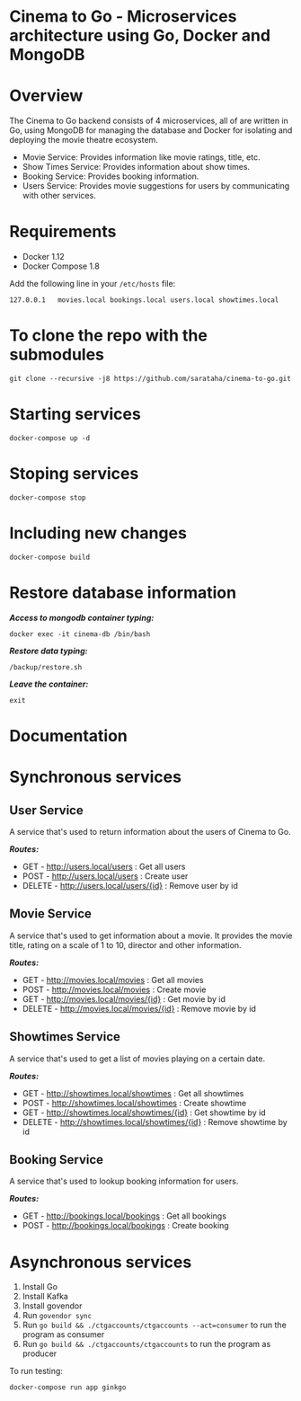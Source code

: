 # Cinema to Go - Microservices architecture using Go, Docker and MongoDB

Overview
========

The Cinema to Go backend consists of 4 microservices, all of are written in Go, using MongoDB for managing the database and Docker for isolating and deploying the movie theatre ecosystem.

 * Movie Service: Provides information like movie ratings, title, etc.
 * Show Times Service: Provides information about show times.
 * Booking Service: Provides booking information. 
 * Users Service: Provides movie suggestions for users by communicating with other services.

Requirements
===========

* Docker 1.12
* Docker Compose 1.8

Add the following line in your `/etc/hosts` file:

```
127.0.0.1   movies.local bookings.local users.local showtimes.local
```

To clone the repo with the submodules
======================================

```
git clone --recursive -j8 https://github.com/sarataha/cinema-to-go.git
```

Starting services
==============================

```
docker-compose up -d
```

Stoping services
==============================

```
docker-compose stop
```

Including new changes
==============================

```
docker-compose build
```

Restore database information
==============================

**_Access to mongodb container typing:_**

```
docker exec -it cinema-db /bin/bash
```

**_Restore data typing:_**

```
/backup/restore.sh
```

**_Leave the container:_**

```
exit
```


Documentation
==============================

Synchronous services
==============================

## User Service

A service that's used to return information about the users of Cinema to Go.

**_Routes:_**

* GET - http://users.local/users : Get all users
* POST - http://users.local/users : Create user
* DELETE - http://users.local/users/{id} : Remove user by id

## Movie Service

A service that's used to get information about a movie. It provides the movie title, rating on a scale of 1 to 10, director and other information.

**_Routes:_**

* GET - http://movies.local/movies : Get all movies
* POST - http://movies.local/movies : Create movie
* GET - http://movies.local/movies/{id} : Get movie by id
* DELETE - http://movies.local/movies/{id} : Remove movie by id

## Showtimes Service

A service that's used to get a list of movies playing on a certain date.

**_Routes:_**

* GET - http://showtimes.local/showtimes : Get all showtimes
* POST - http://showtimes.local/showtimes : Create showtime
* GET - http://showtimes.local/showtimes/{id} : Get showtime by id
* DELETE - http://showtimes.local/showtimes/{id} : Remove showtime by id

## Booking Service

A service that's used to lookup booking information for users.

**_Routes:_**

* GET - http://bookings.local/bookings : Get all bookings
* POST - http://bookings.local/bookings : Create booking


Asynchronous services
==============================

1. Install Go
2. Install Kafka
3. Install govendor
4. Run `govendor sync`
5. Run `go build && ./ctgaccounts/ctgaccounts --act=consumer` to run the program as consumer
6. Run `go build && ./ctgaccounts/ctgaccounts` to run the program as producer

To run testing:

    docker-compose run app ginkgo
